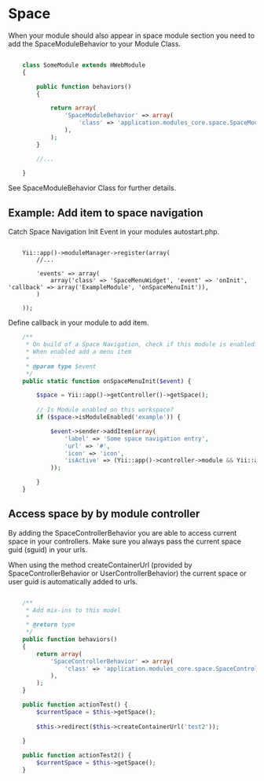 Space
=====

When your module should also appear in space module section you need to add the 
SpaceModuleBehavior to your Module Class.

```php

    class SomeModule extends HWebModule
    {

        public function behaviors()
        {

            return array(
                'SpaceModuleBehavior' => array(
                    'class' => 'application.modules_core.space.SpaceModuleBehavior',
                ),
            );
        }

        //...

    }

```

See SpaceModuleBehavior Class for further details.

## Example: Add item to space navigation

Catch Space Navigation Init Event in your modules autostart.php.

```autostart.php

    Yii::app()->moduleManager->register(array(
        //...

        'events' => array(
            array('class' => 'SpaceMenuWidget', 'event' => 'onInit', 'callback' => array('ExampleModule', 'onSpaceMenuInit')),
        )

    ));

```

Define callback in your module to add item.

```php
    /**
     * On build of a Space Navigation, check if this module is enabled.
     * When enabled add a menu item
     * 
     * @param type $event
     */
    public static function onSpaceMenuInit($event) {

        $space = Yii::app()->getController()->getSpace();
        
        // Is Module enabled on this workspace?
        if ($space->isModuleEnabled('example')) {

            $event->sender->addItem(array(
                'label' => 'Some space navigation entry',
                'url' => '#',
                'icon' => 'icon',
                'isActive' => (Yii::app()->controller->module && Yii::app()->controller->module->id == 'example'),
            ));

        }
    }
```


## Access space by by module controller

By adding the SpaceControllerBehavior you are able to access current space in your controllers.
Make sure you always pass the current space guid (sguid) in your urls. 

When using the method createContainerUrl (provided by SpaceControllerBehavior or UserControllerBehavior)  the current space or user guid is automatically added to urls.

```php

    /**
     * Add mix-ins to this model
     *
     * @return type
     */
    public function behaviors()
    {
        return array(
            'SpaceControllerBehavior' => array(
                'class' => 'application.modules_core.space.SpaceControllerBehavior',
            ),
        );
    }

    public function actionTest() {
        $currentSpace = $this->getSpace();
        
        $this->redirect($this->createContainerUrl('test2'));
        
    }

    public function actionTest2() {
        $currentSpace = $this->getSpace();
    }

```
